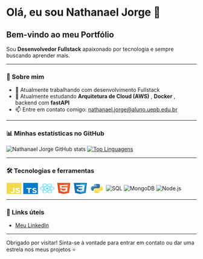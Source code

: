 # Olá, eu sou Nathanael Jorge 👋

## Bem-vindo ao meu Portfólio

Sou **Desenvolvedor Fullstack** apaixonado por tecnologia e sempre buscando aprender mais.

---

### 🚀 Sobre mim
- 🔭 Atualmente trabalhando com desenvolvimento Fullstack
- 🌱 Atualmente estudando **Arquitetura de Cloud (AWS)** , **Docker** , backend com **fastAPI**
- 📫 Entre em contato comigo: [nathanael.jorge@aluno.uepb.edu.br](mailto:nathanael.jorge@aluno.uepb.edu.br)

---

### 📊 Minhas estatísticas no GitHub

![Nathanael Jorge GitHub stats](https://github-readme-stats.vercel.app/api?username=desv-jorge&show_icons=true&theme=radical)  [![Top Linguagens](https://github-readme-stats.vercel.app/api/top-langs/?username=desv-jorge&layout=donut)](https://github.com/desv-jorge/github-readme-stats)

---

### 🛠️ Tecnologias e ferramentas

<div style="display: inline_block">
  <img align="center" alt="JavaScript" height="30" width="40" src="https://raw.githubusercontent.com/devicons/devicon/master/icons/javascript/javascript-plain.svg" />
  <img align="center" alt="TypeScript" height="30" width="40" src="https://raw.githubusercontent.com/devicons/devicon/master/icons/typescript/typescript-plain.svg" />
  <img align="center" alt="React" height="30" width="40" src="https://raw.githubusercontent.com/devicons/devicon/master/icons/react/react-original.svg" />
  <img align="center" alt="HTML5" height="30" width="40" src="https://raw.githubusercontent.com/devicons/devicon/master/icons/html5/html5-original.svg" />
  <img align="center" alt="CSS3" height="30" width="40" src="https://raw.githubusercontent.com/devicons/devicon/master/icons/css3/css3-original.svg" />
  <img align="center" alt="Python" height="30" width="40" src="https://raw.githubusercontent.com/devicons/devicon/master/icons/python/python-original.svg" />
  <img align="center" alt="SQL" height="30" width="40" src="https://cdn.jsdelivr.net/gh/devicons/devicon@latest/icons/azuresqldatabase/azuresqldatabase-original.svg" />
  <img align="center" alt="MongoDB" height="30" width="40" src="https://cdn.jsdelivr.net/gh/devicons/devicon@latest/icons/mongodb/mongodb-original-wordmark.svg" />
  <img align="center" alt="Node.js" height="30" width="40" src="https://cdn.jsdelivr.net/gh/devicons/devicon@latest/icons/nodejs/nodejs-original-wordmark.svg" />
</div>

---

### 📌 Links úteis

- [Meu LinkedIn](https://www.linkedin.com/in/jorge-nathanael)

---

Obrigado por visitar! Sinta-se à vontade para entrar em contato ou dar uma estrela nos meus projetos ⭐
